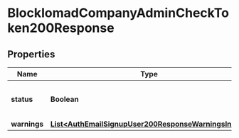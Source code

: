 

# BlockIomadCompanyAdminCheckToken200Response


## Properties

| Name | Type | Description | Notes |
|------------ | ------------- | ------------- | -------------|
|**status** | **Boolean** | Status: true only if token is valid |  |
|**warnings** | [**List&lt;AuthEmailSignupUser200ResponseWarningsInner&gt;**](AuthEmailSignupUser200ResponseWarningsInner.md) |  |  [optional] |



